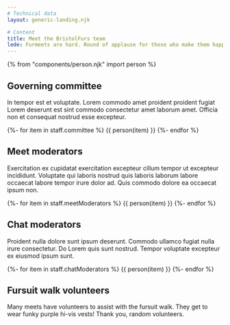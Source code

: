 ```yaml
---
# Technical data
layout: generic-landing.njk

# Content
title: Meet the BristolFurs team
lede: Furmeets are hard. Round of applause for those who make them happen. 👏👏👏
---
```


{% from "components/person.njk" import person %}

## Governing committee

In tempor est et voluptate. Lorem commodo amet proident proident fugiat Lorem deserunt est sint commodo consectetur amet laborum amet. Officia non et consequat nostrud esse excepteur.</p>

<div class="bf-grid-cards">
{%- for item in staff.committee %}
  {{ person(item) }}
{%- endfor %}
</div>
    
## Meet moderators
    
Exercitation ex cupidatat exercitation excepteur cillum tempor ut excepteur incididunt. Voluptate qui laboris nostrud quis laboris laborum labore occaecat labore tempor irure dolor ad. Quis commodo dolore ea occaecat ipsum non.
    
<div class="bf-grid-cards">
{%- for item in staff.meetModerators %}
  {{ person(item) }}
{%- endfor %}
</div>
    
## Chat moderators

Proident nulla dolore sunt ipsum deserunt. Commodo ullamco fugiat nulla irure consectetur. Do Lorem quis sunt nostrud. Tempor voluptate excepteur ex eiusmod ipsum sunt.

<div class="bf-grid-cards">
{%- for item in staff.chatModerators %}
  {{ person(item) }}
{%- endfor %}
</div>
    
## Fursuit walk volunteers

Many meets have volunteers to assist with the fursuit walk. They get to wear funky purple hi-vis vests! Thank you, random volunteers.
